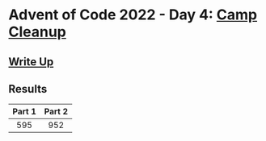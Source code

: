 # Advent of Code 2022 - Day 4: [Camp Cleanup](https://adventofcode.com/2022/day/4)

## [Write Up](https://github.com/CodingAP/advent-of-code/blob/main/writeups/2022/day4_writeup.md)
## Results
| Part 1 | Part 2 | 
|:---:|:---:|
| 595 | 952 |